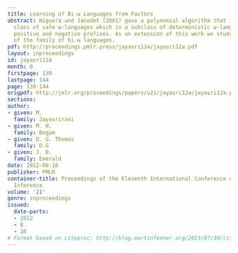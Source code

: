 ```yaml
---
title: Learning of Bi-ω Languages from Factors
abstract: Higuera and Janodet (2001) gave a polynomial algorithm that identifies the
  class of safe ω-languages which is a subclass of deterministic ω-languages from
  positive and negative prefixes. As an extension of this work we study the learning
  of the family of bi-ω languages.
pdf: http://proceedings.pmlr.press/jayasri12a/jayasri12a.pdf
layout: inproceedings
id: jayasri12a
month: 0
firstpage: 139
lastpage: 144
page: 139-144
origpdf: http://jmlr.org/proceedings/papers/v21/jayasri12a/jayasri12a.pdf
sections: 
author:
- given: M.
  family: Jayasrirani
- given: M. H.
  family: Begam
- given: D. G. Thomas
  family: D.G
- given: J. D.
  family: Emerald
date: 2012-08-16
publisher: PMLR
container-title: Proceedings of the Eleventh International Conference on Grammatical
  Inference
volume: '21'
genre: inproceedings
issued:
  date-parts:
  - 2012
  - 8
  - 16
# Format based on citeproc: http://blog.martinfenner.org/2013/07/30/citeproc-yaml-for-bibliographies/
---
```


